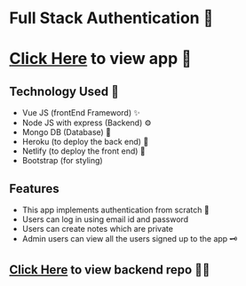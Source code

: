 # Full Stack Authentication 🔐
# [Click Here](https://gracious-clarke-13d773.netlify.app/) to view app 🦔

## Technology Used  🌟
  - Vue JS (frontEnd Frameword) ✨
  - Node JS with express (Backend) ⚙
  - Mongo DB (Database) 🚛
  - Heroku (to deploy the back end) 🚀
  - Netlify (to deploy the front end) 🚀
  - Bootstrap (for styling)
  
## Features
  - This app implements authentication from scratch 🔐
  - Users can log in using email id and password
  - Users can create notes which are private
  - Admin users can view all the users signed up to the app 🗝
  
## [Click Here](https://github.com/udeshyaG/fullstack-auth-mevn-BACKEND) to view backend repo 🚚🚚


